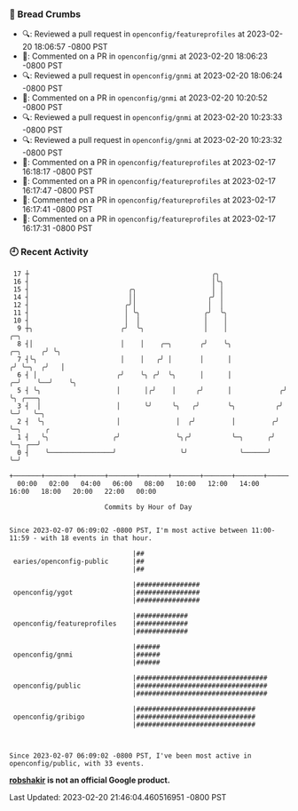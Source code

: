 ### 🍞 Bread Crumbs

 * 🔍: Reviewed a pull request in  `openconfig/featureprofiles` at 2023-02-20 18:06:57 -0800 PST
 * 💬: Commented on a PR in  `openconfig/gnmi` at 2023-02-20 18:06:23 -0800 PST
 * 🔍: Reviewed a pull request in  `openconfig/gnmi` at 2023-02-20 18:06:24 -0800 PST
 * 💬: Commented on a PR in  `openconfig/gnmi` at 2023-02-20 10:20:52 -0800 PST
 * 🔍: Reviewed a pull request in  `openconfig/gnmi` at 2023-02-20 10:23:33 -0800 PST
 * 🔍: Reviewed a pull request in  `openconfig/gnmi` at 2023-02-20 10:23:32 -0800 PST
 * 💬: Commented on a PR in  `openconfig/featureprofiles` at 2023-02-17 16:18:17 -0800 PST
 * 💬: Commented on a PR in  `openconfig/featureprofiles` at 2023-02-17 16:17:47 -0800 PST
 * 💬: Commented on a PR in  `openconfig/featureprofiles` at 2023-02-17 16:17:41 -0800 PST
 * 💬: Commented on a PR in  `openconfig/featureprofiles` at 2023-02-17 16:17:31 -0800 PST

### 🕘 Recent Activity
```
 17 ┼                                              ╭╮
 16 ┤                                              │╰╮
 15 ┤                         ╭╮                   │ │
 14 ┤                         ││                  ╭╯ │
 12 ┤                        ╭╯│                  │  │
 11 ┤                        │ ╰╮                ╭╯  ╰╮
 10 ┤                        │  │                │    │
  9 ┼╮                      ╭╯  ╰╮               │    │                          ╭─╮
  8 ┤│                      │    │    ╭─╮       ╭╯    ╰╮                ╭─╮     ╭╯ ╰╮
  7 ┤╰╮                     │    │   ╭╯ │       │      │               ╭╯ ╰─╮  ╭╯   │
  6 ┤ │                    ╭╯    ╰╮ ╭╯  ╰╮      │      │             ╭─╯    ╰──╯    ╰╮
  5 ┤ ╰╮                   │      │╭╯    │     ╭╯      │            ╭╯               ╰╮ ╭───╮
  3 ┤  │                   │      ╰╯     ╰╮   ╭╯       ╰╮          ╭╯                 ╰─╯   ╰─╮
  2 ┤  ╰╮                  │              │  ╭╯         │         ╭╯                          ╰─╮      ╭
  1 ┤   ╰╮                ╭╯              ╰╮╭╯          ╰─╮      ╭╯                             ╰─╮ ╭──╯
  0 ┤    ╰────────────────╯                ╰╯             ╰──────╯                                ╰─╯
    +───────+───────+───────+───────+───────+───────+───────+───────+───────+───────+───────+───────+────
  00:00   02:00   04:00   06:00   08:00   10:00   12:00   14:00   16:00   18:00   20:00   22:00   00:00   

						Commits by Hour of Day


Since 2023-02-07 06:09:02 -0800 PST, I'm most active between 11:00-11:59 - with 18 events in that hour.

```



```
                               |##
 earies/openconfig-public      |##
                               |##

                               |################
 openconfig/ygot               |################
                               |################

                               |#############
 openconfig/featureprofiles    |#############
                               |#############

                               |######
 openconfig/gnmi               |######
                               |######

                               |#################################
 openconfig/public             |#################################
                               |#################################

                               |##############################
 openconfig/gribigo            |##############################
                               |##############################



Since 2023-02-07 06:09:02 -0800 PST, I've been most active in openconfig/public, with 33 events.

```
**[robshakir](mailto:robjs@google.com) is not an official Google product.**  


Last Updated: 2023-02-20 21:46:04.460516951 -0800 PST
